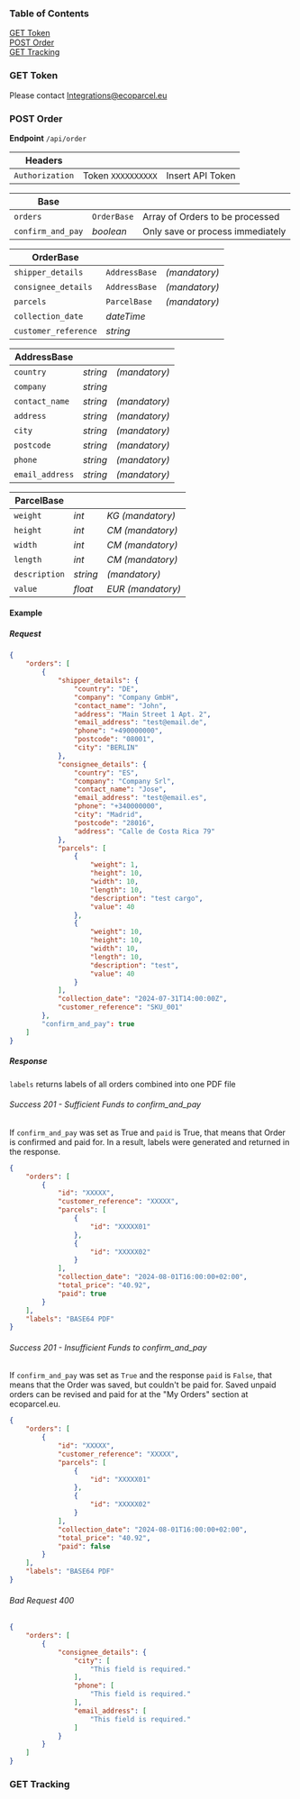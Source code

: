 ### Table of Contents  
[GET Token](#get-token)  
[POST Order](#post-order)  
[GET Tracking](#get-tracking)  

### GET Token
Please contact Integrations@ecoparcel.eu

### POST Order
**Endpoint** `/api/order`

|Headers|||
|-|-|-|
|`Authorization`| Token `XXXXXXXXXX` | Insert API Token |

|Base|||
|-|-|-|
|`orders`| `OrderBase` | Array of Orders to be processed |
|`confirm_and_pay`| *boolean* | Only save or process immediately |

|OrderBase|||
|-|-|-|
|`shipper_details`| `AddressBase` |  *(mandatory)* |
|`consignee_details`| `AddressBase` | *(mandatory)* |
|`parcels`| `ParcelBase` | *(mandatory)* |
|`collection_date`| *dateTime* 
|`customer_reference`| *string* | 


|AddressBase|||
|-|-|-|
|`country`| *string* | *(mandatory)* |
|`company`| *string* | |
|`contact_name`| *string* | *(mandatory)* |
|`address`| *string* | *(mandatory)* |
|`city`| *string* | *(mandatory)* |
|`postcode`| *string* | *(mandatory)* |
|`phone`| *string* | *(mandatory)* |
|`email_address`| *string* | *(mandatory)* |


|ParcelBase|||
|-|-|-|
|`weight`| *int* | *KG* *(mandatory)* |
|`height`| *int* | *CM* *(mandatory)* |
|`width`| *int* | *CM* *(mandatory)* |
|`length`| *int* | *CM* *(mandatory)* |
|`description`| *string* | *(mandatory)* |
|`value`| *float* | *EUR* *(mandatory)* |


#### Example
##### Request
```json
{
    "orders": [
        {
            "shipper_details": {
                "country": "DE",
                "company": "Company GmbH",
                "contact_name": "John",
                "address": "Main Street 1 Apt. 2",
                "email_address": "test@email.de",
                "phone": "+490000000",
                "postcode": "08001",
                "city": "BERLIN"
            },
            "consignee_details": {
                "country": "ES",
                "company": "Company Srl",
                "contact_name": "Jose",
                "email_address": "test@email.es",
                "phone": "+340000000",
                "city": "Madrid",
                "postcode": "28016",
                "address": "Calle de Costa Rica 79"
            },
            "parcels": [
                {
                    "weight": 1,
                    "height": 10,
                    "width": 10,
                    "length": 10,
                    "description": "test cargo",
                    "value": 40
                },
                {
                    "weight": 10,
                    "height": 10,
                    "width": 10,
                    "length": 10,
                    "description": "test",
                    "value": 40
                }
            ],
            "collection_date": "2024-07-31T14:00:00Z",
            "customer_reference": "SKU_001"
        },
        "confirm_and_pay": true
    ]
}
```

##### Response
`labels` returns labels of all orders combined into one PDF file

###### Success 201 - Sufficient Funds to confirm_and_pay
If `confirm_and_pay` was set as True and `paid` is True, that means that Order is confirmed and paid for.
In a result, labels were generated and returned in the response.
```json
{
    "orders": [
        {
            "id": "XXXXX",
            "customer_reference": "XXXXX",
            "parcels": [
                {
                    "id": "XXXXX01"
                },
                {
                    "id": "XXXXX02"
                }
            ],
            "collection_date": "2024-08-01T16:00:00+02:00",
            "total_price": "40.92",
            "paid": true
        }
    ],
    "labels": "BASE64 PDF"
}
```
###### Success 201 - Insufficient Funds to confirm_and_pay
If `confirm_and_pay` was set as `True` and the response `paid` is `False`, that means that the Order was saved, but couldn't be paid for. 
Saved unpaid orders can be revised and paid for at the "My Orders" section at ecoparcel.eu.
```json
{
    "orders": [
        {
            "id": "XXXXX",
            "customer_reference": "XXXXX",
            "parcels": [
                {
                    "id": "XXXXX01"
                },
                {
                    "id": "XXXXX02"
                }
            ],
            "collection_date": "2024-08-01T16:00:00+02:00",
            "total_price": "40.92",
            "paid": false
        }
    ],
    "labels": "BASE64 PDF"
}
```

###### Bad Request 400
```json
{
    "orders": [
        {
            "consignee_details": {
                "city": [
                    "This field is required."
                ],
                "phone": [
                    "This field is required."
                ],
                "email_address": [
                    "This field is required."
                ]
            }
        }
    ]
}
```

### GET Tracking
